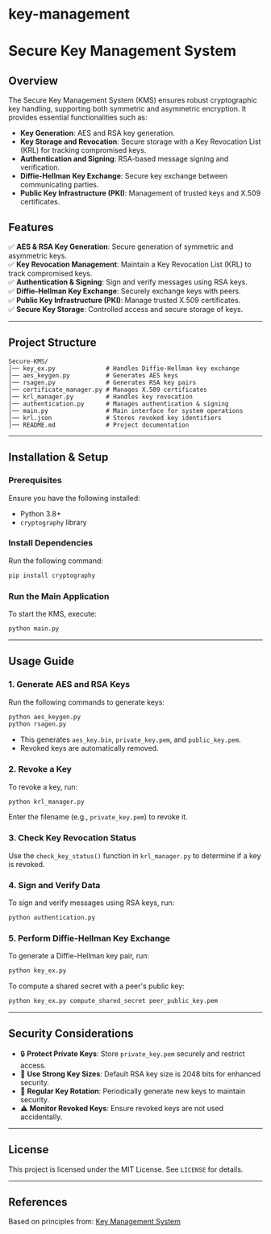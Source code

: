 # key-management
# Secure Key Management System

## Overview
The Secure Key Management System (KMS) ensures robust cryptographic key handling, supporting both symmetric and asymmetric encryption. It provides essential functionalities such as:
- **Key Generation**: AES and RSA key generation.
- **Key Storage and Revocation**: Secure storage with a Key Revocation List (KRL) for tracking compromised keys.
- **Authentication and Signing**: RSA-based message signing and verification.
- **Diffie-Hellman Key Exchange**: Secure key exchange between communicating parties.
- **Public Key Infrastructure (PKI)**: Management of trusted keys and X.509 certificates.

## Features
✅ **AES & RSA Key Generation**: Secure generation of symmetric and asymmetric keys.  
✅ **Key Revocation Management**: Maintain a Key Revocation List (KRL) to track compromised keys.  
✅ **Authentication & Signing**: Sign and verify messages using RSA keys.  
✅ **Diffie-Hellman Key Exchange**: Securely exchange keys with peers.  
✅ **Public Key Infrastructure (PKI)**: Manage trusted X.509 certificates.  
✅ **Secure Key Storage**: Controlled access and secure storage of keys.  

---

## Project Structure
```
Secure-KMS/
│── key_ex.py              # Handles Diffie-Hellman key exchange
│── aes_keygen.py          # Generates AES keys
│── rsagen.py              # Generates RSA key pairs
│── certificate_manager.py # Manages X.509 certificates
│── krl_manager.py         # Handles key revocation
│── authentication.py      # Manages authentication & signing
│── main.py                # Main interface for system operations
│── krl.json               # Stores revoked key identifiers
│── README.md              # Project documentation
```

---

## Installation & Setup

### Prerequisites
Ensure you have the following installed:
- Python 3.8+
- `cryptography` library

### Install Dependencies
Run the following command:
```bash
pip install cryptography
```

### Run the Main Application
To start the KMS, execute:
```bash
python main.py
```

---

## Usage Guide

### 1. Generate AES and RSA Keys
Run the following commands to generate keys:
```bash
python aes_keygen.py
python rsagen.py
```
- This generates `aes_key.bin`, `private_key.pem`, and `public_key.pem`.
- Revoked keys are automatically removed.

### 2. Revoke a Key
To revoke a key, run:
```bash
python krl_manager.py
```
Enter the filename (e.g., `private_key.pem`) to revoke it.

### 3. Check Key Revocation Status
Use the `check_key_status()` function in `krl_manager.py` to determine if a key is revoked.

### 4. Sign and Verify Data
To sign and verify messages using RSA keys, run:
```bash
python authentication.py
```

### 5. Perform Diffie-Hellman Key Exchange
To generate a Diffie-Hellman key pair, run:
```bash
python key_ex.py
```
To compute a shared secret with a peer's public key:
```bash
python key_ex.py compute_shared_secret peer_public_key.pem
```

---

## Security Considerations
- 🔒 **Protect Private Keys**: Store `private_key.pem` securely and restrict access.
- 🔑 **Use Strong Key Sizes**: Default RSA key size is 2048 bits for enhanced security.
- 🔄 **Regular Key Rotation**: Periodically generate new keys to maintain security.
- ⚠️ **Monitor Revoked Keys**: Ensure revoked keys are not used accidentally.

---

## License
This project is licensed under the MIT License. See `LICENSE` for details.

---

## References
Based on principles from: [Key Management System](https://github.com/neilplus21/key_mgmt_system/blob/main/README.md)

